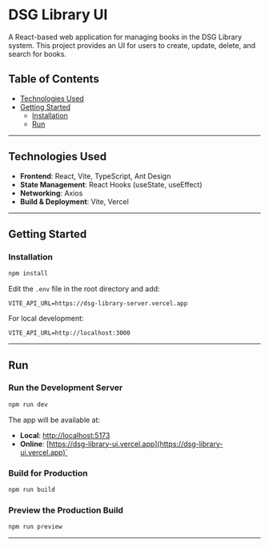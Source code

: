 # DSG Library UI

A React-based web application for managing books in the DSG Library system. This project provides an UI for users to create, update, delete, and search for books.

## Table of Contents
- [Technologies Used](#technologies-used)
- [Getting Started](#getting-started)
  - [Installation](#installation)
  - [Run](#run)

---

## Technologies Used
- **Frontend**: React, Vite, TypeScript, Ant Design
- **State Management**: React Hooks (useState, useEffect)
- **Networking**: Axios
- **Build & Deployment**: Vite, Vercel

---

## Getting Started

### Installation
```sh
npm install
```

Edit the `.env` file in the root directory and add:

```
VITE_API_URL=https://dsg-library-server.vercel.app
```

For local development:

```
VITE_API_URL=http://localhost:3000
```

---

## Run
### Run the Development Server
```sh
npm run dev
```
The app will be available at:
- **Local**: [http://localhost:5173](http://localhost:5173)
- **Online**: [https://dsg-library-ui.vercel.app](https://dsg-library-ui.vercel.app)`

### Build for Production
```sh
npm run build
```

### Preview the Production Build
```sh
npm run preview
```

---
